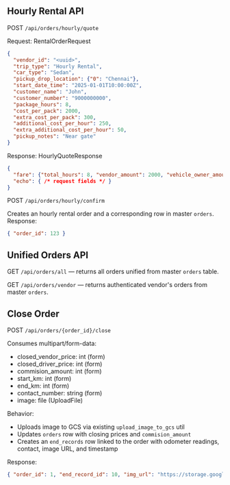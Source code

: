 ## Hourly Rental API

POST `/api/orders/hourly/quote`

Request: RentalOrderRequest
```json
{
  "vendor_id": "<uuid>",
  "trip_type": "Hourly Rental",
  "car_type": "Sedan",
  "pickup_drop_location": {"0": "Chennai"},
  "start_date_time": "2025-01-01T10:00:00Z",
  "customer_name": "John",
  "customer_number": "9000000000",
  "package_hours": 8,
  "cost_per_pack": 2000,
  "extra_cost_per_pack": 300,
  "additional_cost_per_hour": 250,
  "extra_additional_cost_per_hour": 50,
  "pickup_notes": "Near gate"
}
```

Response: HourlyQuoteResponse
```json
{
  "fare": {"total_hours": 8, "vendor_amount": 2000, "vehicle_owner_amount": 2300},
  "echo": { /* request fields */ }
}
```

POST `/api/orders/hourly/confirm`

Creates an hourly rental order and a corresponding row in master `orders`.
Response:
```json
{ "order_id": 123 }
```

## Unified Orders API

GET `/api/orders/all` — returns all orders unified from master `orders` table.

GET `/api/orders/vendor` — returns authenticated vendor's orders from master `orders`.

## Close Order

POST `/api/orders/{order_id}/close`

Consumes multipart/form-data:
- closed_vendor_price: int (form)
- closed_driver_price: int (form)
- commision_amount: int (form)
- start_km: int (form)
- end_km: int (form)
- contact_number: string (form)
- image: file (UploadFile)

Behavior:
- Uploads image to GCS via existing `upload_image_to_gcs` util
- Updates `orders` row with closing prices and `commision_amount`
- Creates an `end_records` row linked to the order with odometer readings, contact, image URL, and timestamp

Response:
```json
{ "order_id": 1, "end_record_id": 10, "img_url": "https://storage.googleapis.com/..." }
```


